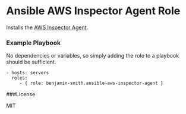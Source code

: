 # Ansible AWS Inspector Agent Role

Installs the [AWS Inspector Agent](http://docs.aws.amazon.com/inspector/latest/userguide/inspector_introduction.html).

### Example Playbook

No dependencies or variables, so simply adding the role to a playbook should be sufficient.

    - hosts: servers
      roles:
         - { role: benjamin-smith.ansible-aws-inspector-agent }

###License

MIT
